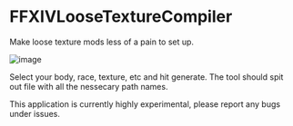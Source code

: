 # FFXIVLooseTextureCompiler
Make loose texture mods less of a pain to set up.

![image](https://user-images.githubusercontent.com/7157688/213757189-53beb3c1-7500-4033-b664-d485fde04718.png)

Select your body, race, texture, etc and hit generate. The tool should spit out file with all the nessecary path names.

This application is currently highly experimental, please report any bugs under issues.
